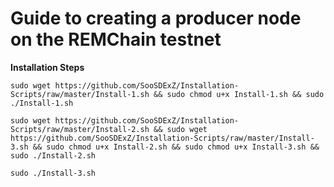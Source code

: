# Guide to creating a producer node on the REMChain testnet
**Installation Steps**

`sudo wget https://github.com/SooSDExZ/Installation-Scripts/raw/master/Install-1.sh && sudo chmod u+x Install-1.sh && sudo ./Install-1.sh`

`sudo wget https://github.com/SooSDExZ/Installation-Scripts/raw/master/Install-2.sh && sudo wget https://github.com/SooSDExZ/Installation-Scripts/raw/master/Install-3.sh && sudo chmod u+x Install-2.sh && sudo chmod u+x Install-3.sh && sudo ./Install-2.sh`

`sudo ./Install-3.sh`

